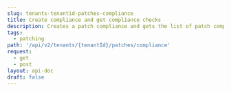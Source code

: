 ```yaml
---
slug: tenants-tenantid-patches-compliance
title: Create compliance and get compliance checks
description: Creates a patch compliance and gets the list of patch compliance checks.
tags:
  - patching
path: '/api/v2/tenants/{tenantId}/patches/compliance'
request:
  - get
  - post
layout: api-doc
draft: false
---
```

